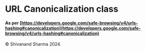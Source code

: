 
# URL Canonicalization class

#### As per [https://developers.google.com/safe-browsing/v4/urls-hashing#canonicalization](https://developers.google.com/safe-browsing/v4/urls-hashing#canonicalization)

&copy; Shivanand Sharma 2024.
